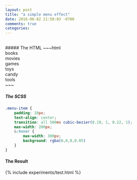 ```yaml
---
layout: post
title: "a simple menu effect"
date: 2016-06-02 21:50:03 -0700
comments: true
categories: 
---
```


<br>
##### The HTML
~~~html
 <div class="menu-item">books</div>
 <div class="menu-item">movies</div>
 <div class="menu-item">games</div>
 <div class="menu-item">toys</div>
 <div class="menu-item">candy</div>
 <div class="menu-item">tools</div>
~~~

##### The SCSS

~~~scss
.menu-item {
	padding: 10px;
	text-align: center;
	transition: all 500ms cubic-bezier(0.19, 1, 0.22, 1);
	max-width: 200px;
	&:hover {
		max-width: 300px;
		background: rgba(0,0,0,0.05)
	}
}
~~~

#### The Result

{% include experiments/test.html %}